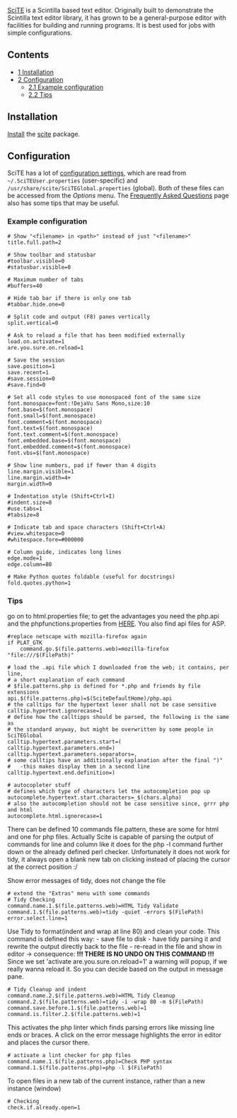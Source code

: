 [SciTE](http://www.scintilla.org/SciTE.html) is a Scintilla based text editor. Originally built to demonstrate the Scintilla text editor library, it has grown to be a general-purpose editor with facilities for building and running programs. It is best used for jobs with simple configurations.

## Contents

*   [1 Installation](#Installation)
*   [2 Configuration](#Configuration)
    *   [2.1 Example configuration](#Example_configuration)
    *   [2.2 Tips](#Tips)

## Installation

[Install](/index.php/Install "Install") the [scite](https://aur.archlinux.org/packages/scite/) package.

## Configuration

SciTE has a lot of [configuration settings](http://www.scintilla.org/SciTEDoc.html#DefinedVariables), which are read from `~/.SciTEUser.properties` (user-specific) and `/usr/share/scite/SciTEGlobal.properties` (global). Both of these files can be accessed from the *Options* menu. The [Frequently Asked Questions](http://www.scintilla.org/SciTEFAQ.html) page also has some tips that may be useful.

### Example configuration

```
# Show "<filename> in <path>" instead of just "<filename>"
title.full.path=2

# Show toolbar and statusbar
#toolbar.visible=0
#statusbar.visible=0

# Maximum number of tabs
#buffers=40

# Hide tab bar if there is only one tab
#tabbar.hide.one=0

# Split code and output (F8) panes vertically
split.vertical=0

# Ask to reload a file that has been modified externally
load.on.activate=1
are.you.sure.on.reload=1

# Save the session
save.position=1
save.recent=1
#save.session=0
#save.find=0

# Set all code styles to use monospaced font of the same size
font.monospace=font:!DejaVu Sans Mono,size:10
font.base=$(font.monospace)
font.small=$(font.monospace)
font.comment=$(font.monospace)
font.text=$(font.monospace)
font.text.comment=$(font.monospace)
font.embedded.base=$(font.monospace)
font.embedded.comment=$(font.monospace)
font.vbs=$(font.monospace)

# Show line numbers, pad if fewer than 4 digits
line.margin.visible=1
line.margin.width=4+
margin.width=0

# Indentation style (Shift+Ctrl+I)
#indent.size=8
#use.tabs=1
#tabsize=8

# Indicate tab and space characters (Shift+Ctrl+A)
#view.whitespace=0
#whitespace.fore=#000000

# Column guide, indicates long lines
edge.mode=1
edge.column=80

# Make Python quotes foldable (useful for docstrings)
fold.quotes.python=1

```

### Tips

go on to html.properties file; to get the advantages you need the php.api and the phpfunctions.properties from [HERE](http://scintilla.sourceforge.net/SciTEExtras.html). You also find api files for ASP.

```
#replace netscape with mozilla-firefox again
if PLAT_GTK
	command.go.$(file.patterns.web)=mozilla-firefox "file:///$(FilePath)"
```

```
# load the .api file which I downloaded from the web; it contains, per line,
# a short explanation of each command
# $file.patterns.php is defined for *.php and friends by file extensions
api.$(file.patterns.php)=$(SciteDefaultHome)/php.api
# the calltips for the hypertext lexer shall not be case sensitive
calltip.hypertext.ignorecase=1
# define how the calltipps should be parsed, the following is the same as
# the standard anyway, but might be overwritten by some people in SciTEGlobal
calltip.hypertext.parameters.start=(
calltip.hypertext.parameters.end=)
calltip.hypertext.parameters.separators=,
# some calltips have an additionally explanation after the final ")"
#   -this makes display them in a second line
calltip.hypertext.end.definition=)
```

```
# autocopleter stuff
# defines which type of characters let the autocompletion pop up
autocomplete.hypertext.start.characters=_$(chars.alpha)
# also the autocompletion should not be case sensitive since, grrr php and html
autocomplete.html.ignorecase=1
```

There can be defined 10 commands file.pattern, these are some for html and one for php files. Actually Scite is capable of parsing the output of commands for line and column like it does for the php -l command further down or the already defined perl checker. Unfortunately it does not work for tidy, it always open a blank new tab on clicking instead of placing the cursor at the correct position :/

Show error messages of tidy, does not change the file

```
# extend the "Extras" menu with some commands
# Tidy Checking
command.name.1.$(file.patterns.web)=HTML Tidy Validate
command.1.$(file.patterns.web)=tidy -quiet -errors $(FilePath)
error.select.line=1
```

Use Tidy to format(indent and wrap at line 80) and clean your code. This command is defined this way: - save file to disk - have tidy parsing it and rewrite the output directly back to the file - re-read in the file and show in editor -> consequence: **!!! THERE IS NO UNDO ON THIS COMMAND !!!** Since we set 'activate are.you.sure.on.reload=1' a warning will popup, if we really wanna reload it. So you can decide based on the output in message pane.

```
# Tidy Cleanup and indent
command.name.2.$(file.patterns.web)=HTML Tidy Cleanup
command.2.$(file.patterns.web)=tidy -i -wrap 80 -m $(FilePath)
command.save.before.1.$(file.patterns.web)=1
command.is.filter.2.$(file.patterns.web)=1
```

This activates the php linter which finds parsing errors like missing line ends or braces. A click on the error message highlights the error in editor and places the cursor there.

```
# activate a lint checker for php files
command.name.1.$(file.patterns.php)=Check PHP syntax
command.1.$(file.patterns.php)=php -l $(FilePath)
```

To open files in a new tab of the current instance, rather than a new instance (window)

```
# Checking
check.if.already.open=1
```
